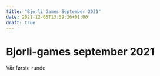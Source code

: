 ```yaml
---
title: "Bjorli Games September 2021"
date: 2021-12-05T13:59:26+01:00
draft: true
---
```


# Bjorli-games september 2021
Vår første runde

